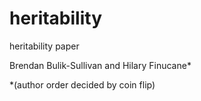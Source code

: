 heritability
============

heritability paper

Brendan Bulik-Sullivan and Hilary Finucane*



*(author order decided by coin flip)
